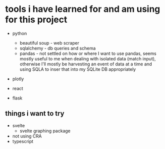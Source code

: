 # tools i have learned for and am using for this project

- python
	- beautiful soup - web scraper
	- sqlalchemy - db queries and schema
	- pandas - not settled on how or where I want to use pandas, seems mostly useful to me when dealing with isolated data (match input), otherwise I'll mostly be harvesting an event of data at a time and using SQLA to inser that into my SQLite DB appropriately 

- plotly
- react
- flask

## things i want to try

- svelte
	- svelte graphing package 
- not using CRA
- typescript
